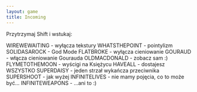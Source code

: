 ```yaml
---
layout: game
title: Incoming
---
```


Przytrzymaj Shift i wstukaj:

WIREWEWAITING 		- wyłącza tekstury
WHATSTHEPOINT 		- pointylizm
SOLIDASAROCK 		- God Mode
FLATBROKE 		- wyłącza cieniowanie
GOURAUD 		- włącza cieniowanie Gourauda
OLDMACDONALD 		- zobacz sam :)
FLYMETOTHEMOON	- wyścigi na Księżycu
HAVEALL 		- dostajesz WSZYSTKO
SUPERDAISY 		- jeden strzał wykańcza przeciwnika
SUPERSHOOT 		- jak wyżej
INFINITELIVES 		- nie mamy pojęcia, co to może być...
INFINITEWEAPONS 		- ...ani to :)
